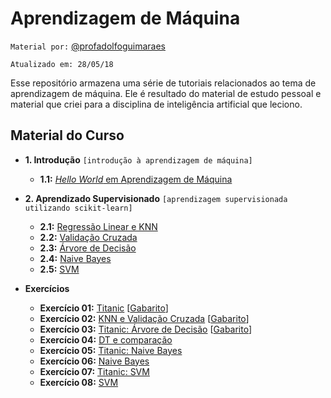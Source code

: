 # Aprendizagem de Máquina

`Material por:` [@profadolfoguimaraes](http://www.instagram.com/profadolfoguimaraes)

`Atualizado em: 28/05/18`

Esse repositório armazena uma série de tutoriais relacionados ao tema de 
aprendizagem de máquina. Ele é resultado do material de estudo pessoal e material
que criei para a disciplina de inteligência artificial que leciono.

## Material do Curso

* **1. Introdução**
`[introdução à aprendizagem de máquina]`
    
    * **1.1:** [*Hello World* em Aprendizagem de Máquina](introduction/helloworld.ipynb)


* **2. Aprendizado Supervisionado**
`[aprendizagem supervisionada utilizando scikit-learn]`
    
    * **2.1:** [Regressão Linear e KNN](supervisedlearning/01_linearregression_knn.ipynb)
    * **2.2:** [Validação Cruzada](supervisedlearning/02_crossvalidation.ipynb)
    * **2.3:** [Árvore de Decisão](supervisedlearning/03_decisiontree.ipynb)
    * **2.4:** [Naive Bayes](supervisedlearning/04_naivebayes.ipynb)
    * **2.5:** [SVM](supervisedlearning/05_svm.ipynb)

    
* **Exercícios**

    * **Exercício 01:** [Titanic](exercises/helloworld_exercise.ipynb) [[Gabarito](exercises/helloworld_exercise_answer.ipynb)]
    * **Exercício 02:** [KNN e Validação Cruzada](exercises/knn_linearregression_exercise1.ipynb) [[Gabarito](exercises/knn_linearregression_exercise1_answer.ipynb)]
    * **Exercício 03:** [Titanic: Árvore de Decisão](exercises/decisiontree_exercise1.ipynb) [[Gabarito](exercises/decisiontree_exercise1_answer.ipynb)]
    * **Exercício 04:** [DT e comparação](exercises/decisiontree_exercise2.ipynb)
    * **Exercício 05:** [Titanic: Naive Bayes](exercises/naivebayes_exercise1.ipynb)
    * **Exercício 06:** [Naive Bayes](exercises/naivebayes_exercise2.ipynb)
    * **Exercício 07:** [Titanic: SVM](exercises/svm_exercise1.ipynb)
    * **Exercício 08:** [SVM](exercises/svm_exercise2.ipynb)

    
